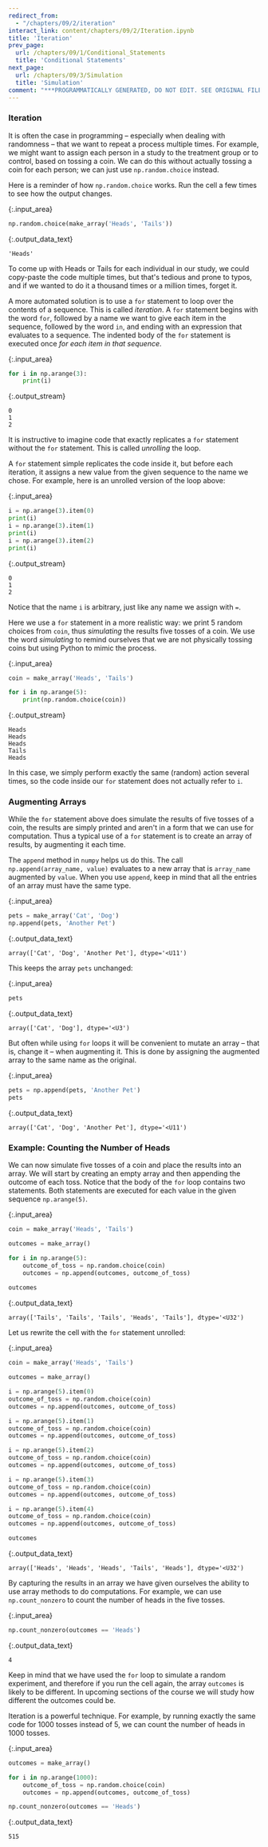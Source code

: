 ```yaml
---
redirect_from:
  - "/chapters/09/2/iteration"
interact_link: content/chapters/09/2/Iteration.ipynb
title: 'Iteration'
prev_page:
  url: /chapters/09/1/Conditional_Statements
  title: 'Conditional Statements'
next_page:
  url: /chapters/09/3/Simulation
  title: 'Simulation'
comment: "***PROGRAMMATICALLY GENERATED, DO NOT EDIT. SEE ORIGINAL FILES IN /content***"
---
```


### Iteration
It is often the case in programming – especially when dealing with randomness – that we want to repeat a process multiple times. For example, we might want to assign each person in a study to the treatment group or to control, based on tossing a coin. We can do this without actually tossing a coin for each person; we can just use `np.random.choice` instead.

Here is a reminder of how `np.random.choice` works. Run the cell a few times to see how the output changes.



{:.input_area}
```python
np.random.choice(make_array('Heads', 'Tails'))
```





{:.output_data_text}
```
'Heads'
```



To come up with Heads or Tails for each individual in our study, we could copy-paste the code multiple times, but that's tedious and prone to typos, and if we wanted to do it a thousand times or a million times, forget it.  

A more automated solution is to use a `for` statement to loop over the contents of a sequence. This is called *iteration*. A `for` statement begins with the word `for`, followed by a name we want to give each item in the sequence, followed by the word `in`, and ending with an expression that evaluates to a sequence. The indented body of the `for` statement is executed once *for each item in that sequence*.



{:.input_area}
```python
for i in np.arange(3):
    print(i)
```


{:.output_stream}
```
0
1
2

```

It is instructive to imagine code that exactly replicates a `for` statement without the `for` statement.  This is called *unrolling* the loop.  

A `for` statement simple replicates the code inside it, but before each iteration, it assigns a new value from the given sequence to the name we chose.  For example, here is an unrolled version of the loop above:



{:.input_area}
```python
i = np.arange(3).item(0)
print(i)
i = np.arange(3).item(1)
print(i)
i = np.arange(3).item(2)
print(i)
```


{:.output_stream}
```
0
1
2

```

Notice that the name `i` is arbitrary, just like any name we assign with `=`.

Here we use a `for` statement in a more realistic way: we print 5 random choices from `coin`, thus *simulating* the results five tosses of a coin. We use the word *simulating* to remind ourselves that we are not physically tossing coins but using Python to mimic the process.



{:.input_area}
```python
coin = make_array('Heads', 'Tails')

for i in np.arange(5):
    print(np.random.choice(coin))
```


{:.output_stream}
```
Heads
Heads
Heads
Tails
Heads

```

In this case, we simply perform exactly the same (random) action several times, so the code inside our `for` statement does not actually refer to `i`.

### Augmenting Arrays

While the `for` statement above does simulate the results of five tosses of a coin, the results are simply printed and aren't in a form that we can use for computation. Thus a typical use of a `for` statement is to create an array of results, by augmenting it each time.

The `append` method in `numpy` helps us do this. The call `np.append(array_name, value)` evaluates to a new array that is `array_name` augmented by `value`. When you use `append`, keep in mind that all the entries of an array must have the same type.



{:.input_area}
```python
pets = make_array('Cat', 'Dog')
np.append(pets, 'Another Pet')
```





{:.output_data_text}
```
array(['Cat', 'Dog', 'Another Pet'], dtype='<U11')
```



This keeps the array `pets` unchanged:



{:.input_area}
```python
pets
```





{:.output_data_text}
```
array(['Cat', 'Dog'], dtype='<U3')
```



But often while using `for` loops it will be convenient to mutate an array – that is, change it – when augmenting it. This is done by assigning the augmented array to the same name as the original.



{:.input_area}
```python
pets = np.append(pets, 'Another Pet')
pets
```





{:.output_data_text}
```
array(['Cat', 'Dog', 'Another Pet'], dtype='<U11')
```



### Example: Counting the Number of Heads

We can now simulate five tosses of a coin and place the results into an array. We will start by creating an empty array and then appending the outcome of each toss. Notice that the body of the `for` loop contains two statements. Both statements are executed for each value in the given sequence `np.arange(5)`.



{:.input_area}
```python
coin = make_array('Heads', 'Tails')

outcomes = make_array()

for i in np.arange(5):
    outcome_of_toss = np.random.choice(coin)
    outcomes = np.append(outcomes, outcome_of_toss)
    
outcomes
```





{:.output_data_text}
```
array(['Tails', 'Tails', 'Tails', 'Heads', 'Tails'], dtype='<U32')
```



Let us rewrite the cell with the `for` statement unrolled:



{:.input_area}
```python
coin = make_array('Heads', 'Tails')

outcomes = make_array()

i = np.arange(5).item(0)
outcome_of_toss = np.random.choice(coin)
outcomes = np.append(outcomes, outcome_of_toss)

i = np.arange(5).item(1)
outcome_of_toss = np.random.choice(coin)
outcomes = np.append(outcomes, outcome_of_toss)

i = np.arange(5).item(2)
outcome_of_toss = np.random.choice(coin)
outcomes = np.append(outcomes, outcome_of_toss)

i = np.arange(5).item(3)
outcome_of_toss = np.random.choice(coin)
outcomes = np.append(outcomes, outcome_of_toss)

i = np.arange(5).item(4)
outcome_of_toss = np.random.choice(coin)
outcomes = np.append(outcomes, outcome_of_toss)

outcomes
```





{:.output_data_text}
```
array(['Heads', 'Heads', 'Heads', 'Tails', 'Heads'], dtype='<U32')
```



By capturing the results in an array we have given ourselves the ability to use array methods to do computations. For example, we can use `np.count_nonzero` to count the number of heads in the five tosses.



{:.input_area}
```python
np.count_nonzero(outcomes == 'Heads')
```





{:.output_data_text}
```
4
```



Keep in mind that we have used the `for` loop to simulate a random experiment, and therefore if you run the cell again, the array `outcomes` is likely to be different. In upcoming sections of the course we will study how different the outcomes could be.

Iteration is a powerful technique. For example, by running exactly the same code for 1000 tosses instead of 5, we can count the number of heads in 1000 tosses.



{:.input_area}
```python
outcomes = make_array()

for i in np.arange(1000):
    outcome_of_toss = np.random.choice(coin)
    outcomes = np.append(outcomes, outcome_of_toss)

np.count_nonzero(outcomes == 'Heads')
```





{:.output_data_text}
```
515
```


